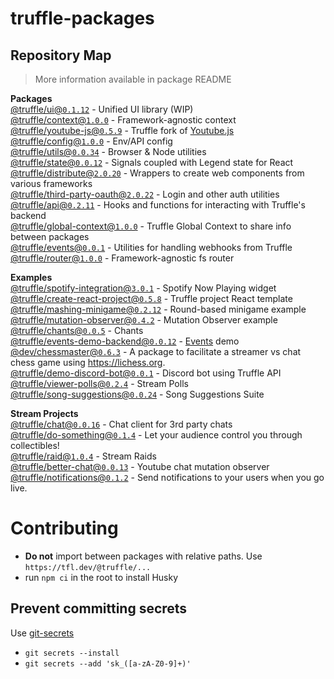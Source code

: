# truffle-packages

## Repository Map

> More information available in package README

<!-- START PACKAGES -->

**Packages**  
[@truffle/ui@`0.1.12`](./ui) - Unified UI library (WIP)  
[@truffle/context@`1.0.0`](./context) - Framework-agnostic context  
[@truffle/youtube-js@`0.5.9`](./youtube-js) - Truffle fork of [Youtube.js](https://github.com/LuanRT/YouTube.js)  
[@truffle/config@`1.0.0`](./config) - Env/API config  
[@truffle/utils@`0.0.34`](./utils) - Browser & Node utilities  
[@truffle/state@`0.0.12`](./state) - Signals coupled with Legend state for React  
[@truffle/distribute@`2.0.20`](./distribute) - Wrappers to create web components from various frameworks  
[@truffle/third-party-oauth@`2.0.22`](./third-party-oauth) - Login and other auth utilities  
[@truffle/api@`0.2.11`](./api) - Hooks and functions for interacting with Truffle's backend  
[@truffle/global-context@`1.0.0`](./global-context) - Truffle Global Context to share info between packages  
[@truffle/events@`0.0.1`](./events) - Utilities for handling webhooks from Truffle  
[@truffle/router@`1.0.0`](./router) - Framework-agnostic fs router

**Examples**  
[@truffle/spotify-integration@`3.0.1`](./examples/spotify-integration) - Spotify Now Playing widget  
[@truffle/create-react-project@`0.5.8`](./examples/create-react-project) - Truffle project React template  
[@truffle/mashing-minigame@`0.2.12`](./examples/mashing-minigame) - Round-based minigame example  
[@truffle/mutation-observer@`0.4.2`](./examples/mutation-observer) - Mutation Observer example  
[@truffle/chants@`0.0.5`](./examples/chants) - Chants  
[@truffle/events-demo-backend@`0.0.12`](./examples/events-demo-backend) - [Events](../../events) demo  
[@dev/chessmaster@`0.6.3`](./examples/chessmaster) - A package to facilitate a streamer vs chat chess game using https://lichess.org.  
[@truffle/demo-discord-bot@`0.0.1`](./examples/discord-bot-demo) - Discord bot using Truffle API  
[@truffle/viewer-polls@`0.2.4`](./examples/viewer-polls) - Stream Polls  
[@truffle/song-suggestions@`0.0.24`](./examples/song-suggestions) - Song Suggestions Suite

**Stream Projects**  
[@truffle/chat@`0.0.16`](./stream-projects/chat) - Chat client for 3rd party chats  
[@truffle/do-something@`0.1.4`](./stream-projects/do-something) - Let your audience control you through collectibles!  
[@truffle/raid@`1.0.4`](./stream-projects/raid) - Stream Raids  
[@truffle/better-chat@`0.0.13`](./stream-projects/better-chat) - Youtube chat mutation observer  
[@truffle/notifications@`0.1.2`](./stream-projects/notifications) - Send notifications to your users when you go live.

<!-- END PACKAGES -->

# Contributing

- **Do not** import between packages with relative paths. Use
  `https://tfl.dev/@truffle/...`
- run `npm ci` in the root to install Husky

## Prevent committing secrets

Use [git-secrets](https://github.com/awslabs/git-secrets#installing-git-secrets)

- `git secrets --install`
- `git secrets --add 'sk_([a-zA-Z0-9]+)'`
